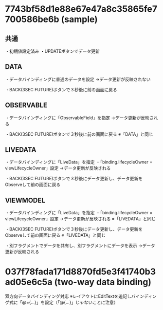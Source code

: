 # 7743bf58d1e88e67e47a8c35865fe7700586be6b (sample)

## 共通

・初期値設定済み
・UPDATEボタンでデータ更新


## DATA

・データバインディングに普通のデータを設定
→データ更新が反映されない

・BACK(3SEC FUTURE)ボタンで３秒後に前の画面に戻る


## OBSERVABLE

・データバインディングに「ObservableField」を指定
→データ更新が反映される

・BACK(3SEC FUTURE)ボタンで３秒後に前の画面に戻る
※「DATA」と同じ


## LIVEDATA

・データバインディングに「LiveData」を指定
・「binding.lifecycleOwner = viewLifecycleOwner」設定
→データ更新が反映される

・BACK(3SEC FUTURE)ボタンで３秒後にデータ更新し、データ更新をObserveして前の画面に戻る

## VIEWMODEL

・データバインディングに「LiveData」を指定
・「binding.lifecycleOwner = viewLifecycleOwner」設定
→データ更新が反映される
※「LIVEDATA」と同じ

・BACK(3SEC FUTURE)ボタンで３秒後にデータ更新し、データ更新をObserveして前の画面に戻る
※「LIVEDATA」と同じ

・別フラグメントでデータを共有し、別フラグメントにデータを表示
→データ更新が反映される


# 037f78fada171d8870fd5e3f41740b3ad05e6c5a (two-way data binding)

双方向データバインディング対応
※レイアウトにEditTextを追記しバインディング式に「@={…}」を設定（「@{…}」じゃないことに注意）
